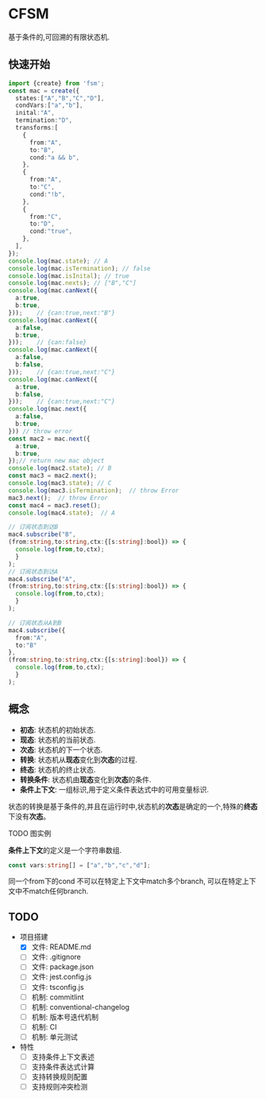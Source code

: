 # CFSM

基于条件的,可回溯的有限状态机.

## 快速开始

```typescript
import {create} from 'fsm';
const mac = create({
  states:["A","B","C","D"],
  condVars:["a","b"],
  inital:"A",
  termination:"D",
  transforms:[
    {
      from:"A",
      to:"B",
      cond:"a && b",
    },
    {
      from:"A",
      to:"C",
      cond:"!b",
    },
    {
      from:"C",
      to:"D",
      cond:"true",
    },
  ],
});
console.log(mac.state); // A
console.log(mac.isTermination); // false
console.log(mac.isInital); // true
console.log(mac.nexts); // ["B","C"]
console.log(mac.canNext({
  a:true,
  b:true,
}));    // {can:true,next:"B"}
console.log(mac.canNext({
  a:false,
  b:true,
}));    // {can:false}
console.log(mac.canNext({
  a:false,
  b:false,
}));    // {can:true,next:"C"}
console.log(mac.canNext({
  a:true,
  b:false,
}));    // {can:true,next:"C"}
console.log(mac.next({
  a:false,
  b:true,
})) // throw error
const mac2 = mac.next({
  a:true,
  b:true,
});// return new mac object
console.log(mac2.state); // B
const mac3 = mac2.next();
console.log(mac3.state); // C
console.log(mac3.isTermination);  // throw Error
mac3.next();  // throw Error
const mac4 = mac3.reset();
console.log(mac4.state);  // A

// 订阅状态到达B
mac4.subscribe("B",
(from:string,to:string,ctx:{[s:string]:bool}) => {
  console.log(from,to,ctx);
  }
);
// 订阅状态到达A
mac4.subscribe("A",
(from:string,to:string,ctx:{[s:string]:bool}) => {
  console.log(from,to,ctx);
  }
);

// 订阅状态从A到B
mac4.subscribe({
  from:"A",
  to:"B"
},
(from:string,to:string,ctx:{[s:string]:bool}) => {
  console.log(from,to,ctx);
  }
);

```

## 概念

* **初态**: 状态机的初始状态.
* **现态**: 状态机的当前状态.
* **次态**: 状态机的下一个状态.
* **转换**: 状态机从**现态**变化到**次态**的过程.
* **终态**: 状态机的终止状态.
* **转换条件**: 状态机由**现态**变化到**次态**的条件.
* **条件上下文**: 一组标识,用于定义条件表达式中的可用变量标识.

状态的转换是基于条件的,并且在运行时中,状态机的**次态**是确定的一个,特殊的**终态**下没有**次态**。

TODO 图实例

**条件上下文**的定义是一个字符串数组.

```typescript
const vars:string[] = ["a","b","c","d"];
```

同一个from下的cond 不可以在特定上下文中match多个branch, 可以在特定上下文中不match任何branch.


## TODO

* 项目搭建
  * [x] 文件: README.md
  * [ ] 文件: .gitignore
  * [ ] 文件: package.json
  * [ ] 文件: jest.config.js
  * [ ] 文件: tsconfig.js
  * [ ] 机制: commitlint
  * [ ] 机制: conventional-changelog
  * [ ] 机制: 版本号迭代机制
  * [ ] 机制: CI
  * [ ] 机制: 单元测试
* 特性
  * [ ] 支持条件上下文表述
  * [ ] 支持条件表达式计算
  * [ ] 支持转换规则配置
  * [ ] 支持规则冲突检测
